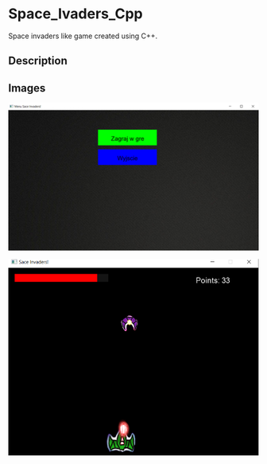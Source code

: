 # Space_Ivaders_Cpp
Space invaders like game created using C++. 
## Description

## Images
![](GitHub_images/01_Menu.png)

![](GitHub_images/02_Game.png)
